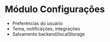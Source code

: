 # Módulo Configurações

- Preferências do usuário
- Tema, notificações, integrações
- Salvamento backend/localStorage
